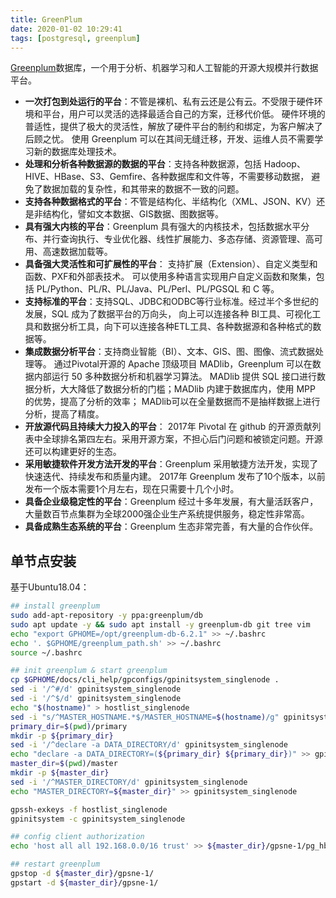 ```yaml
---
title: GreenPlum
date: 2020-01-02 10:29:41
tags: [postgresql, greenplum]
---
```


[Greenplum][]数据库，一个用于分析、机器学习和人工智能的开源大规模并行数据平台。

* **一次打包到处运行的平台**：不管是裸机、私有云还是公有云。不受限于硬件环境和平台，用户可以灵活的选择最适合自己的方案，迁移代价低。
  硬件环境的普适性，提供了极大的灵活性，解放了硬件平台的制约和绑定，为客户解决了后顾之忧。
  使用 Greenplum 可以在其间无缝迁移，开发、运维人员不需要学习新的数据库处理技术。
* **处理和分析各种数据源的数据的平台**：支持各种数据源，包括 Hadoop、HIVE、HBase、S3、Gemfire、各种数据库和文件等，不需要移动数据，
  避免了数据加载的复杂性，和其带来的数据不一致的问题。
* **支持各种数据格式的平台**：不管是结构化、半结构化（XML、JSON、KV）还是非结构化，譬如文本数据、GIS数据、图数据等。
* **具有强大内核的平台**：Greenplum 具有强大的内核技术，包括数据水平分布、并行查询执行、专业优化器、线性扩展能力、多态存储、资源管理、高可用、高速数据加载等。
* **具备强大灵活性和可扩展性的平台**： 支持扩展（Extension）、自定义类型和函数、PXF和外部表技术。
  可以使用多种语言实现用户自定义函数和聚集，包括 PL/Python、PL/R、PL/Java、PL/Perl、PL/PGSQL 和 C 等。
* **支持标准的平台**：支持SQL、JDBC和ODBC等行业标准。经过半个多世纪的发展，SQL 成为了数据平台的万向头，
  向上可以连接各种 BI工具、可视化工具和数据分析工具，向下可以连接各种ETL工具、各种数据源和各种格式的数据等。
* **集成数据分析平台**：支持商业智能（BI）、文本、GIS、图、图像、流式数据处理等。
  通过Pivotal开源的 Apache 顶级项目 MADlib，Greenplum 可以在数据内部运行 50 多种数据分析和机器学习算法。
  MADlib 提供 SQL 接口进行数据分析，大大降低了数据分析的门槛；MADlib 内建于数据库内，使用 MPP 的优势，提高了分析的效率；
  MADlib可以在全量数据而不是抽样数据上进行分析，提高了精度。
* **开放源代码且持续大力投入的平台**： 2017年 Pivotal 在 github 的开源贡献列表中全球排名第四左右。采用开源方案，不担心后门问题和被锁定问题。开源还可以构建更好的生态。
* **采用敏捷软件开发方法开发的平台**：Greenplum 采用敏捷方法开发，实现了快速迭代、持续发布和质量内建。
  2017年 Greenplum 发布了10个版本，以前发布一个版本需要1个月左右，现在只需要十几个小时。
* **具备企业级稳定性的平台**：Greenplum 经过十多年发展，有大量活跃客户，大量数百节点集群为全球2000强企业生产系统提供服务，稳定性非常高。
* **具备成熟生态系统的平台**：Greenplum 生态非常完善，有大量的合作伙伴。

[Greenplum]: https://greenplum.org/

<!--more-->

## 单节点安装

基于Ubuntu18.04：

```bash
## install greenplum
sudo add-apt-repository -y ppa:greenplum/db
sudo apt update -y && sudo apt install -y greenplum-db git tree vim
echo "export GPHOME=/opt/greenplum-db-6.2.1" >> ~/.bashrc
echo '. $GPHOME/greenplum_path.sh' >> ~/.bashrc
source ~/.bashrc

## init greenplum & start greenplum
cp $GPHOME/docs/cli_help/gpconfigs/gpinitsystem_singlenode .
sed -i '/^#/d' gpinitsystem_singlenode
sed -i '/^$/d' gpinitsystem_singlenode
echo "$(hostname)" > hostlist_singlenode
sed -i "s/^MASTER_HOSTNAME.*$/MASTER_HOSTNAME=$(hostname)/g" gpinitsystem_singlenode
primary_dir=$(pwd)/primary
mkdir -p ${primary_dir}
sed -i '/^declare -a DATA_DIRECTORY/d' gpinitsystem_singlenode
echo "declare -a DATA_DIRECTORY=(${primary_dir} ${primary_dir})" >> gpinitsystem_singlenode
master_dir=$(pwd)/master
mkdir -p ${master_dir}
sed -i '/^MASTER_DIRECTORY/d' gpinitsystem_singlenode
echo "MASTER_DIRECTORY=${master_dir}" >> gpinitsystem_singlenode

gpssh-exkeys -f hostlist_singlenode
gpinitsystem -c gpinitsystem_singlenode

## config client authorization
echo 'host all all 192.168.0.0/16 trust' >> ${master_dir}/gpsne-1/pg_hba.conf

## restart greenplum
gpstop -d ${master_dir}/gpsne-1/
gpstart -d ${master_dir}/gpsne-1/
```
